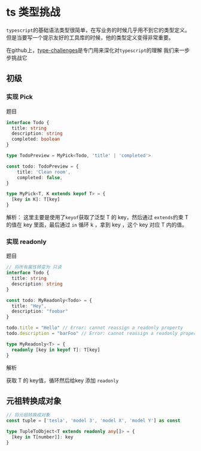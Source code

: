# ts 类型挑战

`typescript`的基础语法类型很简单，在写业务的时候几乎用不到它的类型定义。但是当要写一个提示友好的工具库的时候，他的类型定义变得非常重要。

在github上，[type-challenges](https://github.com/type-challenges/type-challenges)是专门用来深化对`typescript`的理解
我们来一步步挑战它


## 初级
### 实现 Pick

题目

```ts
interface Todo {
  title: string
  description: string
  completed: boolean
}

type TodoPreview = MyPick<Todo, 'title' | 'completed'>

const todo: TodoPreview = {
    title: 'Clean room',
    completed: false,
}
```

```ts
type MyPick<T, K extends keyof T> = {
  [key in K]: T[key]
}
```

解析：
这里主要是使用了`keyof`获取了泛型 T 的 key，然后通过 `extends`约束 T 的值在 key 里面，最后通过 `in` 循环 k ，拿到 key ，这个 key 对应 T 内的值。


### 实现 readonly

题目

```ts
// 将所有属性转变为 只读
interface Todo {
  title: string
  description: string
}

const todo: MyReadonly<Todo> = {
  title: "Hey",
  description: "foobar"
}

todo.title = "Hello" // Error: cannot reassign a readonly property
todo.description = "barFoo" // Error: cannot reassign a readonly property
```

```ts
type MyReadonly<T> = {
  readonly [key in keyof T]: T[key]
}
```

解析

获取 T 的 key值，循环然后给key 添加 `readonly`

## 元祖转换成对象


```ts
// 将元祖转换成对象
const tuple = ['tesla', 'model 3', 'model X', 'model Y'] as const
```

```ts
type TupleToObject<T extends readonly any[]> = {
  [key in T[number]]: key
}
```